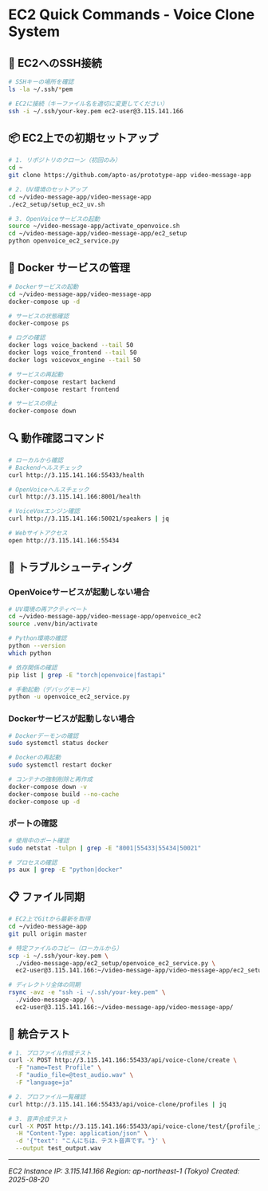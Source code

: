 # EC2 Quick Commands - Voice Clone System

## 🚀 EC2へのSSH接続

```bash
# SSHキーの場所を確認
ls -la ~/.ssh/*pem

# EC2に接続（キーファイル名を適切に変更してください）
ssh -i ~/.ssh/your-key.pem ec2-user@3.115.141.166
```

## 📦 EC2上での初期セットアップ

```bash
# 1. リポジトリのクローン（初回のみ）
cd ~
git clone https://github.com/apto-as/prototype-app video-message-app

# 2. UV環境のセットアップ
cd ~/video-message-app/video-message-app
./ec2_setup/setup_ec2_uv.sh

# 3. OpenVoiceサービスの起動
source ~/video-message-app/activate_openvoice.sh
cd ~/video-message-app/video-message-app/ec2_setup
python openvoice_ec2_service.py
```

## 🐳 Docker サービスの管理

```bash
# Dockerサービスの起動
cd ~/video-message-app/video-message-app
docker-compose up -d

# サービスの状態確認
docker-compose ps

# ログの確認
docker logs voice_backend --tail 50
docker logs voice_frontend --tail 50
docker logs voicevox_engine --tail 50

# サービスの再起動
docker-compose restart backend
docker-compose restart frontend

# サービスの停止
docker-compose down
```

## 🔍 動作確認コマンド

```bash
# ローカルから確認
# Backendヘルスチェック
curl http://3.115.141.166:55433/health

# OpenVoiceヘルスチェック
curl http://3.115.141.166:8001/health

# VoiceVoxエンジン確認
curl http://3.115.141.166:50021/speakers | jq

# Webサイトアクセス
open http://3.115.141.166:55434
```

## 🔧 トラブルシューティング

### OpenVoiceサービスが起動しない場合

```bash
# UV環境の再アクティベート
cd ~/video-message-app/video-message-app/openvoice_ec2
source .venv/bin/activate

# Python環境の確認
python --version
which python

# 依存関係の確認
pip list | grep -E "torch|openvoice|fastapi"

# 手動起動（デバッグモード）
python -u openvoice_ec2_service.py
```

### Dockerサービスが起動しない場合

```bash
# Dockerデーモンの確認
sudo systemctl status docker

# Dockerの再起動
sudo systemctl restart docker

# コンテナの強制削除と再作成
docker-compose down -v
docker-compose build --no-cache
docker-compose up -d
```

### ポートの確認

```bash
# 使用中のポート確認
sudo netstat -tulpn | grep -E "8001|55433|55434|50021"

# プロセスの確認
ps aux | grep -E "python|docker"
```

## 📋 ファイル同期

```bash
# EC2上でGitから最新を取得
cd ~/video-message-app
git pull origin master

# 特定ファイルのコピー（ローカルから）
scp -i ~/.ssh/your-key.pem \
  ./video-message-app/ec2_setup/openvoice_ec2_service.py \
  ec2-user@3.115.141.166:~/video-message-app/video-message-app/ec2_setup/

# ディレクトリ全体の同期
rsync -avz -e "ssh -i ~/.ssh/your-key.pem" \
  ./video-message-app/ \
  ec2-user@3.115.141.166:~/video-message-app/video-message-app/
```

## 🎯 統合テスト

```bash
# 1. プロファイル作成テスト
curl -X POST http://3.115.141.166:55433/api/voice-clone/create \
  -F "name=Test Profile" \
  -F "audio_file=@test_audio.wav" \
  -F "language=ja"

# 2. プロファイル一覧確認
curl http://3.115.141.166:55433/api/voice-clone/profiles | jq

# 3. 音声合成テスト
curl -X POST http://3.115.141.166:55433/api/voice-clone/test/{profile_id} \
  -H "Content-Type: application/json" \
  -d '{"text": "こんにちは、テスト音声です。"}' \
  --output test_output.wav
```

---
*EC2 Instance IP: 3.115.141.166*
*Region: ap-northeast-1 (Tokyo)*
*Created: 2025-08-20*